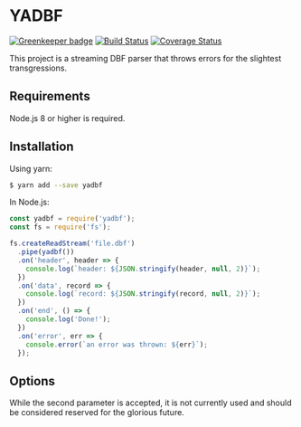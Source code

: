 # YADBF

[![Greenkeeper badge](https://badges.greenkeeper.io/trescube/yadbf.svg)](https://greenkeeper.io/)
[![Build Status](https://travis-ci.org/trescube/yadbf.svg?branch=master)](https://travis-ci.org/trescube/yadbf)
[![Coverage Status](https://coveralls.io/repos/github/trescube/yadbf/badge.svg?branch=add-test-coverage-tooling)](https://coveralls.io/github/trescube/yadbf?branch=add-test-coverage-tooling)

This project is a streaming DBF parser that throws errors for the slightest transgressions.  

## Requirements

Node.js 8 or higher is required.

## Installation

Using yarn:

```bash
$ yarn add --save yadbf
```

In Node.js:

```javascript
const yadbf = require('yadbf');
const fs = require('fs');

fs.createReadStream('file.dbf')
  .pipe(yadbf())
  .on('header', header => {
    console.log(`header: ${JSON.stringify(header, null, 2)}`);
  })
  .on('data', record => {
    console.log(`record: ${JSON.stringify(record, null, 2)}`);
  })
  .on('end', () => {
    console.log('Done!');
  })
  .on('error', err => {
    console.error(`an error was thrown: ${err}`);
  });
```

## Options

While the second parameter is accepted, it is not currently used and should be considered reserved for the glorious future.  
